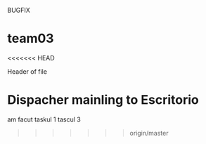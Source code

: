 BUGFIX
# team03
<<<<<<< HEAD
<head>
Header of file
</head>

Dispacher mainling to Escritorio
=======
am facut taskul 1
tascul 3
>>>>>>> origin/master
